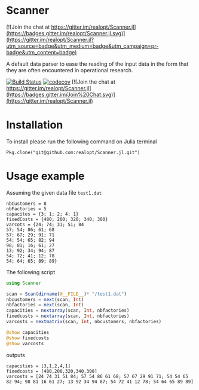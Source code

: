 # Scanner

[![Join the chat at https://gitter.im/realopt/Scanner.jl](https://badges.gitter.im/realopt/Scanner.jl.svg)](https://gitter.im/realopt/Scanner.jl?utm_source=badge&utm_medium=badge&utm_campaign=pr-badge&utm_content=badge)

A default data parser to ease the reading of the input data in the form that they are often encountered in operational research.

[![Build Status](https://travis-ci.org/realopt/Scanner.jl.svg?branch=master)](https://travis-ci.org/realopt/Scanner.jl)
[![codecov](https://codecov.io/gh/realopt/Scanner.jl/branch/master/graph/badge.svg)](https://codecov.io/gh/realopt/Scanner.jl)
[![Join the chat at https://gitter.im/realopt/Scanner.jl](https://badges.gitter.im/Join%20Chat.svg)](https://gitter.im/realopt/Scanner.jl)


# Installation

To install please run the following command on Julia terminal

```
Pkg.clone("git@github.com:realopt/Scanner.jl.git")
```

# Usage example

Assuming the given data file `test1.dat`

```
nbCustomers = 8
nbFactories = 5
capacites = {3; 1; 2; 4; 1}
fixedCosts = {480; 200; 320; 340; 300}
varcots = {24; 74; 31; 51; 84
57; 54; 86; 61; 68
57; 67; 29; 91; 71
54; 54; 65; 82; 94
98; 81; 16; 61; 27
13; 92; 34; 94; 87
54; 72; 41; 12; 78
54; 64; 65; 89; 89}
```

The following script

```julia
using Scanner

scan = Scan(dirname(@__FILE__)* "/test1.dat")
nbcustomers = next(scan, Int)
nbfactories = next(scan, Int)
capacities = nextarray(scan, Int, nbfactories)
fixedcosts = nextarray(scan, Int, nbfactories)
varcosts = nextmatrix(scan, Int, nbcustomers, nbfactories)

@show capacities
@show fixedcosts
@show varcosts
```

outputs

```
capacities = [3,1,2,4,1]
fixedcosts = [480,200,320,340,300]
varcosts = [24 74 31 51 84; 57 54 86 61 68; 57 67 29 91 71; 54 54 65 82 94; 98 81 16 61 27; 13 92 34 94 87; 54 72 41 12 78; 54 64 65 89 89]
```
